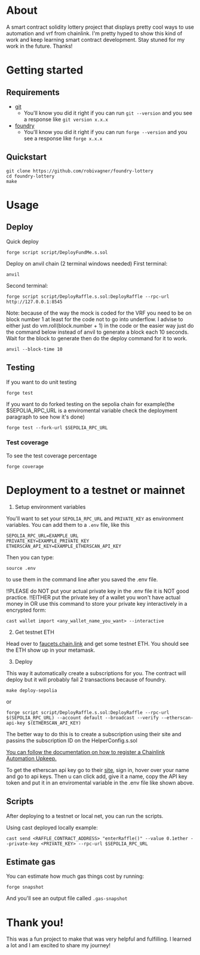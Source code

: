 # About
A smart contract solidity lottery project that displays pretty cool ways to use automation and vrf from chainlink. 
I'm pretty hyped to show this kind of work and keep learning smart contract development. 
Stay stuned for my work in the future. Thanks!

# Getting started

## Requirements
- [git](https://git-scm.com/book/en/v2/Getting-Started-Installing-Git)
  - You'll know you did it right if you can run `git --version` and you see a response like `git version x.x.x`
- [foundry](https://getfoundry.sh/)
  - You'll know you did it right if you can run `forge --version` and you see a response like `forge x.x.x`

## Quickstart
```
git clone https://github.com/robivagner/foundry-lottery
cd foundry-lottery
make
```

# Usage

## Deploy

Quick deploy
```
forge script script/DeployFundMe.s.sol
```

Deploy on anvil chain (2 terminal windows needed)
First terminal:
```
anvil
```

Second terminal:
```
forge script script/DeployRaffle.s.sol:DeployRaffle --rpc-url http://127.0.0.1:8545
```

Note: because of the way the mock is coded for the VRF you need to be on block number 1 at least for the code not to go into underflow. 
I advise to either just do vm.roll(block.number + 1) in the code or the easier way just do the command below instead of anvil to generate a block each 10 seconds. 
Wait for the block to generate then do the deploy command for it to work.
```
anvil --block-time 10
```

## Testing

If you want to do unit testing
```
forge test
```

If you want to do forked testing on the sepolia chain for example(the $SEPOLIA_RPC_URL is a enviromental variable check the deployment paragraph to see how it's done)

```
forge test --fork-url $SEPOLIA_RPC_URL
```

### Test coverage

To see the test coverage percentage

```
forge coverage
```

# Deployment to a testnet or mainnet

1. Setup environment variables

You'll want to set your `SEPOLIA_RPC_URL` and `PRIVATE_KEY` as environment variables. You can add them to a `.env` file, like this

```
SEPOLIA_RPC_URL=EXAMPLE_URL
PRIVATE_KEY=EXAMPLE_PRIVATE_KEY
ETHERSCAN_API_KEY=EXAMPLE_ETHERSCAN_API_KEY
```

Then you can type:

```
source .env
```

to use them in the command line after you saved the .env file.


!!PLEASE do NOT put your actual private key in the .env file it is NOT good practice. 
!!EITHER put the private key of a wallet you won't have actual money in OR use this command to store your private key interactively in a encrypted form:
```
cast wallet import <any_wallet_name_you_want> --interactive
```

2. Get testnet ETH

Head over to [faucets.chain.link](https://faucets.chain.link/) and get some testnet ETH. You should see the ETH show up in your metamask.

3. Deploy

This way it automatically create a subscriptions for you. The contract will deploy but it will probably fail 2 transactions because of foundry.
```
make deploy-sepolia
```
or
```
forge script script/DeployRaffle.s.sol:DeployRaffle --rpc-url $(SEPOLIA_RPC_URL) --account default --broadcast --verify --etherscan-api-key $(ETHERSCAN_API_KEY)
```

The better way to do this is to create a subscription using their site and passins the subscription ID on the HelperConfig.s.sol

[You can follow the documentation on how to register a Chainlink Automation Upkeep.](https://docs.chain.link/chainlink-automation/guides/register-upkeep)

To get the etherscan api key go to their [site](https://etherscan.io/), sign in, hover over your name and go to api keys. 
Then u can click add, give it a name, copy the API key token and put it in an enviromental variable in the .env file like shown above.

## Scripts

After deploying to a testnet or local net, you can run the scripts.

Using cast deployed locally example:

```
cast send <RAFFLE_CONTRACT_ADDRESS> "enterRaffle()" --value 0.1ether --private-key <PRIVATE_KEY> --rpc-url $SEPOLIA_RPC_URL
```

## Estimate gas

You can estimate how much gas things cost by running:

```
forge snapshot
```

And you'll see an output file called `.gas-snapshot`

# Thank you!

This was a fun project to make that was very helpful and fulfilling. I learned a lot and I am excited to share my journey!